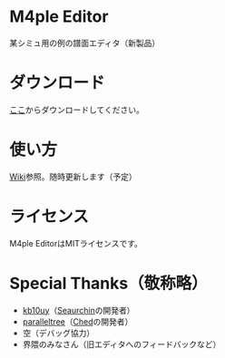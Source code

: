 # M4ple Editor
某シミュ用の例の譜面エディタ（新製品）
# ダウンロード
[ここ](https://github.com/TinyTany/M4ple/releases)からダウンロードしてください。
# 使い方
[Wiki](https://github.com/TinyTany/M4ple/wiki)参照。随時更新します（予定）
# ライセンス
M4ple EditorはMITライセンスです。
# Special Thanks（敬称略）
* [kb10uy](https://twitter.com/kb10uy)（[Seaurchin](https://github.com/kb10uy/Seaurchin)の開発者）
* [paralleltree](https://twitter.com/paralleltree)（[Ched](https://github.com/paralleltree/Ched)の開発者）
* 空（デバッグ協力）
* 界隈のみなさん（旧エディタへのフィードバックなど）
